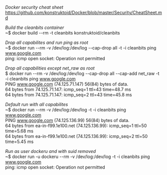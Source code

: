 *Docker security cheat sheet*     
https://github.com/konstruktoid/Docker/blob/master/Security/CheatSheet.md     
	
*Build the _cleanbits_ container*    
~$ docker build --rm -t cleanbits konstruktoid/cleanbits 
     
*Drop all capabilites and run ping as root*    
~$ docker run --rm -v /dev/log:/dev/log --cap-drop all -t -i cleanbits ping www.google.com    
ping: icmp open socket: Operation not permitted    
     
*Drop all capabilities except net_raw as root*     
$ docker run --rm -v /dev/log:/dev/log --cap-drop all --cap-add net_raw -t -i cleanbits ping www.google.com    
PING www.google.com (74.125.71.147) 56(84) bytes of data.    
64 bytes from 74.125.71.147: icmp_seq=1 ttl=43 time=48.7 ms    
64 bytes from 74.125.71.147: icmp_seq=2 ttl=43 time=45.8 ms    
     
*Default run with all capabilites*        
~$ docker run --rm -v /dev/log:/dev/log -t -i cleanbits ping www.google.com    
PING www.google.com (74.125.136.99) 56(84) bytes of data.    
64 bytes from ea-in-f99.1e100.net (74.125.136.99): icmp_seq=1 ttl=50 time=5.68 ms    
64 bytes from ea-in-f99.1e100.net (74.125.136.99): icmp_seq=2 ttl=50 time=5.45 ms    
     
*Run as user dockeru and with suid removed*     
~$ docker run -u dockeru --rm -v /dev/log:/dev/log -t -i cleanbits ping www.google.com    
ping: icmp open socket: Operation not permitted    
    
